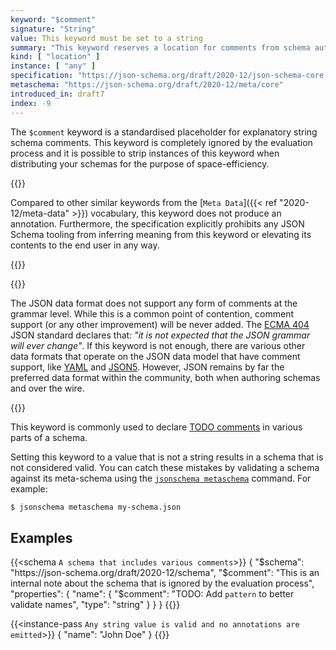 ```yaml
---
keyword: "$comment"
signature: "String"
value: This keyword must be set to a string
summary: "This keyword reserves a location for comments from schema authors to readers or maintainers of the schema."
kind: [ "location" ]
instance: [ "any" ]
specification: "https://json-schema.org/draft/2020-12/json-schema-core.html#section-8.3"
metaschema: "https://json-schema.org/draft/2020-12/meta/core"
introduced_in: draft7
index: -9
---
```


The `$comment` keyword is a standardised placeholder for explanatory string
schema comments. This keyword is completely ignored by the evaluation process
and it is possible to strip instances of this keyword when distributing your
schemas for the purpose of space-efficiency.

{{<common-pitfall>}} 

Compared to other similar keywords from the [`Meta Data`]({{< ref
"2020-12/meta-data" >}}) vocabulary, this keyword does not produce an
annotation. Furthermore, the specification explicitly prohibits any JSON Schema
tooling from inferring meaning from this keyword or elevating its contents to
the end user in any way.

{{</common-pitfall>}} 

{{<learning-more>}} 

The JSON data format does not support any form of comments at the grammar
level. While this is a common point of contention, comment support (or any
other improvement) will be never added. The [ECMA
404](https://ecma-international.org/publications-and-standards/standards/ecma-404/)
JSON standard declares that: *"it is not expected that the JSON grammar will
ever change"*. If this keyword is not enough, there are various other data
formats that operate on the JSON data model that have comment support, like
[YAML](https://yaml.org) and [JSON5](https://json5.org).  However, JSON remains
by far the preferred data format within the community, both when authoring
schemas and over the wire.

{{</learning-more>}}

This keyword is commonly used to declare [TODO
comments](https://en.wikipedia.org/wiki/Comment_%28computer_programming%29#Tags)
in various parts of a schema.

Setting this keyword to a value that is not a string results in a schema that
is not considered valid. You can catch these mistakes by validating a schema
against its meta-schema using the [`jsonschema
metaschema`](https://github.com/sourcemeta/jsonschema/blob/main/docs/metaschema.markdown)
command.  For example:

```sh
$ jsonschema metaschema my-schema.json
```

## Examples

{{<schema `A schema that includes various comments`>}}
{
  "$schema": "https://json-schema.org/draft/2020-12/schema",
  "$comment": "This is an internal note about the schema that is ignored by the evaluation process",
  "properties": {
    "name": {
      "$comment": "TODO: Add `pattern` to better validate names",
      "type": "string"
    }
  }
}
{{</schema>}}

{{<instance-pass `Any string value is valid and no annotations are emitted`>}}
{ "name": "John Doe" }
{{</instance-pass>}}
